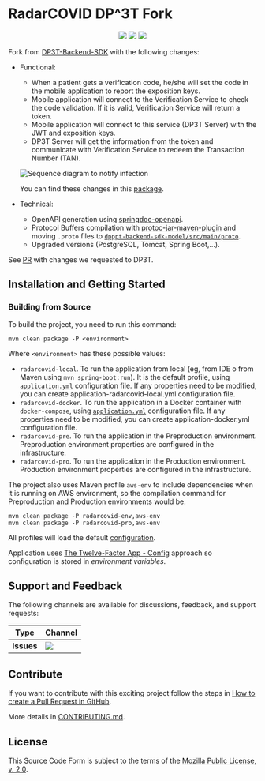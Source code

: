 # RadarCOVID DP^3T Fork

<p align="center">
    <a href="https://github.com/RadarCOVID/radar-covid-backend-dp3t-server/commits/" title="Last Commit"><img src="https://img.shields.io/github/last-commit/RadarCOVID/radar-covid-backend-dp3t-server?style=flat"></a>
    <a href="https://github.com/RadarCOVID/radar-covid-backend-dp3t-server/issues" title="Open Issues"><img src="https://img.shields.io/github/issues/RadarCOVID/radar-covid-backend-dp3t-server?style=flat"></a>
    <a href="https://github.com/RadarCOVID/radar-covid-backend-dp3t-server/blob/master/LICENSE" title="License"><img src="https://img.shields.io/badge/License-MPL%202.0-brightgreen.svg?style=flat"></a>
</p>

Fork from [DP3T-Backend-SDK](https://github.com/DP-3T/dp3t-sdk-backend) with the following changes:

- Functional:
  - When a patient gets a verification code, he/she will set the code in the mobile application to report the exposition keys.
  - Mobile application will connect to the Verification Service to check the code validation. If it is valid, Verification Service will return a token.
  - Mobile application will connect to this service (DP3T Server) with the JWT and exposition keys.
  - DP3T Server will get the information from the token and communicate with Verification Service to redeem the Transaction Number (TAN).

  ![Sequence diagram to notify infection](documentation/sequence-diagram-notify-infection.svg)

  You can find these changes in this [package](./dpppt-backend-sdk/dpppt-backend-sdk-ws/src/main/java/org/dpppt/backend/sdk/ws/radarcovid).

- Technical:
  - OpenAPI generation using [springdoc-openapi](https://github.com/springdoc/springdoc-openapi).
  - Protocol Buffers compilation with [protoc-jar-maven-plugin](https://github.com/os72/protoc-jar-maven-plugin) and moving `.proto` files to [`dpppt-backend-sdk-model/src/main/proto`](./dpppt-backend-sdk/dpppt-backend-sdk-model/src/main/proto).
  - Upgraded versions (PostgreSQL, Tomcat, Spring Boot,...).

See [PR](https://github.com/DP-3T/dp3t-sdk-backend/pull/143) with changes we requested to DP3T.

## Installation and Getting Started

### Building from Source

To build the project, you need to run this command:

```shell
mvn clean package -P <environment>
```

Where `<environment>` has these possible values:

- `radarcovid-local`. To run the application from local (eg, from IDE o from Maven using `mvn spring-boot:run`). It is the default profile, using [`application.yml`](./dpppt-backend-sdk/dpppt-backend-sdk-ws/src/main/docker/application.yml) configuration file. If any properties need to be modified, you can create application-radarcovid-local.yml configuration file.
- `radarcovid-docker`. To run the application in a Docker container with `docker-compose`, using [`application.yml`](./dpppt-backend-sdk/dpppt-backend-sdk-ws/src/main/docker/application.yml) configuration file. If any properties need to be modified, you can create application-docker.yml configuration file.
- `radarcovid-pre`. To run the application in the Preproduction environment.  Preproduction environment properties are configured in the infrastructure.
- `radarcovid-pro`. To run the application in the Production environment.  Production environment properties are configured in the infrastructure.

The project also uses Maven profile `aws-env` to include dependencies when it is running on AWS environment, so the compilation command for Preproduction and Production environments would be:

```shell
mvn clean package -P radarcovid-env,aws-env
mvn clean package -P radarcovid-pro,aws-env
```

All profiles will load the default [configuration](./dpppt-backend-sdk/dpppt-backend-sdk-ws/src/main/docker/application.yml).

Application uses [The Twelve-Factor App - Config](https://12factor.net/config) approach so configuration is stored in _environment variables_.

## Support and Feedback
The following channels are available for discussions, feedback, and support requests:

| Type       | Channel                                                |
| ---------- | ------------------------------------------------------ |
| **Issues** | <a href="https://github.com/RadarCOVID/radar-covid-backend-dp3t-server/issues" title="Open Issues"><img src="https://img.shields.io/github/issues/RadarCOVID/radar-covid-backend-dp3t-server?style=flat"></a> |

## Contribute

If you want to contribute with this exciting project follow the steps in [How to create a Pull Request in GitHub](https://opensource.com/article/19/7/create-pull-request-github).

More details in [CONTRIBUTING.md](./CONTRIBUTING.md).

## License

This Source Code Form is subject to the terms of the [Mozilla Public License, v. 2.0](https://www.mozilla.org/en-US/MPL/2.0/).
